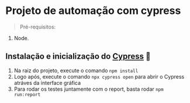 # Projeto de automação com cypress

> Pré-requisitos:

1. Node.


## Instalação e inicialização do [Cypress](https://cypress.io) 🌲

1. Na raiz do projeto, execute o comando `npm install` 
2. Logo após, execute o comando `npx cypress open` para abrir o Cypress atráves da interface gráfica
3. Para rodar os testes juntamente com o report, basta rodar `npm run:report`
